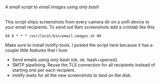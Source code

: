 ###### A small script to email images using only bash
This script ships screenshots from every camera dir on a unifi device to your email recipients. To send out 9am screenshots add a crontab like this
```crontab
58 8 * * * /usr/local/bin/email-images.sh 09
```
Make sure to install inotify-tools. I posted the script here because it has a couple little features that I love:

- Send emails using only bash (ok, ok. bash+openssl).
- SMTP pipelining. Reuse the TLS connection for all recipients instead of starting one per each recipient.
- inotify waits for all the new screenshots to land on the disk.
